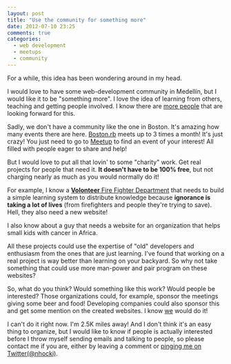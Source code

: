 ```yaml
---
layout: post
title: "Use the community for something more"
date: 2012-07-10 23:25
comments: true
categories: 
  - web development
  - meetups
  - community
---
```


For a while, this idea has been wondering around in my head.

I would love to have some web-development community in Medellín, but I would
like it to be "something more". I love the idea of learning from others,
teaching and getting people involved. I know there are
[more people](http://coffeegrid.org/) that are looking forward for this.

Sadly, we don't have a community like the one in Boston. It's amazing how
many events there are here. [Boston.rb](http://bostonrb.org/) meets up to
3 times a month! It's just crazy! You just need to go to
[Meetup](http://www.meetup.com/) to find an event of your interest! All
filled with people eager to share and help!

But I would love to put all that lovin' to some "charity" work. Get real
projects for people that need it. **It doesn't have to be 100% free**,
but not charging nearly as much as you would normally do it!

For example, I know a [**Volonteer** Fire Fighter Department](http://www.bomberosenvigado.org/)
that needs to build a simple learning system to distribute knowledge because
**ignorance is taking a lot of lives** (from firefighters and people they're
trying to save). Hell, they also need a new website!

I also know about a guy that needs a website for an organization that helps
small kids with cancer in Africa.

All these projects could use the expertise of "old" developers and enthusiasm
from the ones that are just learning. I've found that working on a real
project is way better than learning on your backyard. So why not take something
that could use more man-power and pair program on these websites?

So, what do you think? Would something like this work? Would people be
interested? Those organizations could, for example, sponsor the meetings
giving some beer and food! Developing companies could also sponsor this
and get some mention on the created websites. I know
[we](http://www.zinergia.co) would do it!

I can't do it right now. I'm 2.5K miles away! And I don't think it's an
easy thing to organize, but I would like to know if people is actually
interested before I throw myself sending emails and talking to people,
so please contact me if you are, either by leaving a comment or
[pinging me on Twitter(@nhocki)](http://twitter.com/nhocki).